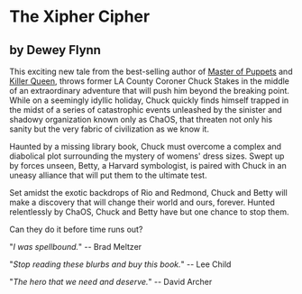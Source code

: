             
# The Xipher Cipher

## by Dewey Flynn   

This exciting new tale from the best-selling author of [Master of Puppets]() and [Killer Queen](),
throws former LA County Coroner Chuck Stakes in the middle of an extraordinary adventure that will push
him beyond the breaking point. While on a seemingly idyllic holiday, Chuck quickly finds
himself trapped in the midst of a series of catastrophic events unleashed by the sinister
and shadowy organization known only as ChaOS, that threaten not only his sanity but the
very fabric of civilization as we know it. 

Haunted by a missing library book, Chuck must overcome a complex and diabolical plot surrounding the
mystery of womens' dress sizes. Swept up by forces unseen, Betty, a Harvard symbologist,
is paired with Chuck in an uneasy alliance that will put them to the ultimate test.

Set amidst the exotic backdrops of Rio and Redmond, Chuck and
Betty will make a discovery that will change their world and ours, forever.
Hunted relentlessly by ChaOS, Chuck and Betty have but one chance to stop them. 

Can they do it before time runs out?

"_I was spellbound._"
-- Brad Meltzer

"_Stop reading these blurbs and buy this book._"
-- Lee Child

"_The hero that we need and deserve._"
-- David Archer


